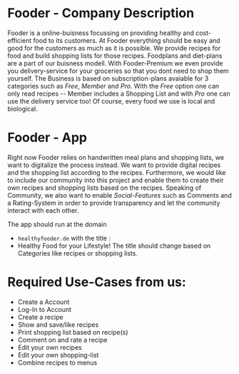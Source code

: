 # Fooder - Company Description

Fooder is a online-buisness focussing on providing healthy and cost-efficient food to its customers. 
At Fooder everything should be easy and good for the customers as much as it is possible. 
We provide recipes for food and build shopping lists for those recipes. 
Foodplans and diet-plans are a part of our buisness modell. With Fooder-Premium we 
even provide you delivery-service for your groceries so that you dont need to shop them yourself. 
The Business is based on subscription-plans avaiable for 3 categories such as _Free_, _Member_ and _Pro_. 
With the _Free_ option one can only read recipes -- Member includes a Shopping List and with _Pro_ one can use the delivery service too!
Of course, every food we use is local and biological. 

# Fooder - App
 
Right now Fooder relies on handwritten meal plans and shopping lists, we want to digitalize the process instead. 
We want to provide digital recipes and the shopping list according to the recipes. 
Furthermore, we would like to include our community into this project and enable them to create their own recipes and shopping lists based on the recipes. 
Speaking of Community, we also want to enable _Social-Features_ such as Comments and a Rating-System in order to provide transparency and let the community interact with each other.

The app should run at the domain
* `healthyfooder.de`
with the title :
* Healthy Food for your Lifestyle!
The title should change based on Categories like recipes or shopping lists.


# Required Use-Cases from us:

* Create a Account
* Log-In to Account
* Create a recipe
* Show and save/like recipes
* Print shopping list based on recipe(s)
* Comment on and rate a recipe
* Edit your own recipes 
* Edit your own shopping-list
* Combine recipes to menus

